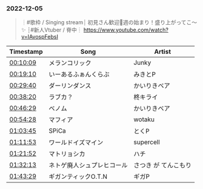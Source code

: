 ### 2022-12-05
> ┊#歌枠 / Singing stream┊ 初見さん歓迎🤍週の始まり！盛り上がってこ～✨ ┊#新人Vtuber / 脊中┊
> https://www.youtube.com/watch?v=IAvospFebsI

| Timestamp | Song | Artist |
| --- | --- | --- |
| [00:10:09](https://www.youtube.com/watch?v=IAvospFebsI&t=609s) | メランコリック |  Junky |
| [00:19:10](https://www.youtube.com/watch?v=IAvospFebsI&t=1150s) | いーあるふぁんくらぶ |  みきとP |
| [00:29:40](https://www.youtube.com/watch?v=IAvospFebsI&t=1780s) | ダーリンダンス |  かいりきベア |
| [00:38:20](https://www.youtube.com/watch?v=IAvospFebsI&t=2300s) | ラブカ？ |  柊キライ |
| [00:46:29](https://www.youtube.com/watch?v=IAvospFebsI&t=2789s) | ベノム |  かいりきベア |
| [00:54:28](https://www.youtube.com/watch?v=IAvospFebsI&t=3268s) | マフィア |  wotaku |
| [01:03:45](https://www.youtube.com/watch?v=IAvospFebsI&t=3825s) | SPiCa |  とくP |
| [01:11:53](https://www.youtube.com/watch?v=IAvospFebsI&t=4313s) | ワールドイズマイン |  supercell |
| [01:21:52](https://www.youtube.com/watch?v=IAvospFebsI&t=4912s) | マトリョシカ |  ハチ |
| [01:32:13](https://www.youtube.com/watch?v=IAvospFebsI&t=5533s) | ネトゲ廃人シュプレヒコール |  さつき が てんこもり |
| [01:43:29](https://www.youtube.com/watch?v=IAvospFebsI&t=6209s) | ギガンティックO.T.N |  ギガP |
